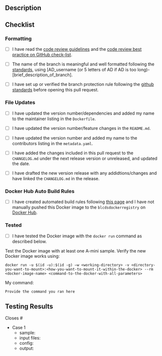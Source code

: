## Description

<!--Provide a brief summary of the PR here-->

<!--- Please read each of the following items and confirm by replacing the [ ] with a [X] --->
## Checklist 

### Formatting

- [ ] I have read the [code review guidelines](https://confluence.mednet.ucla.edu/display/BOUTROSLAB/Code+Review+Guidelines) and the [code review best practice on GitHub check-list](https://confluence.mednet.ucla.edu/display/BOUTROSLAB/Code+Review+Best+Practice+on+GitHub+-+Check+List).

- [ ] The name of the branch is meaningful and well formatted following the [standards](https://confluence.mednet.ucla.edu/display/BOUTROSLAB/Code+Review+Best+Practice+on+GitHub+-+Check+List), using [AD_username (or 5 letters of AD if AD is too long)-[brief_description_of_branch].

- [ ] I have set up or verified the branch protection rule following the [github standards](https://confluence.mednet.ucla.edu/pages/viewpage.action?spaceKey=BOUTROSLAB&title=GitHub+Standards#GitHubStandards-Branchprotectionrule) before opening this pull request.

### File Updates

- [ ] I have updated the version number/dependencies and added my name to the maintainer listing in the `Dockerfile`.

- [ ] I have updated the version number/feature changes in the `README.md`.

<!--- This acknowledgement is optional if you do not want to be listed--->
- [ ] I have updated the version number and added my name to the contributors listing in the `metadata.yaml`.

- [ ] I have added the changes included in this pull request to the `CHANGELOG.md` under the next release version or unreleased, and updated the date.

<!---If any previous versions have bugs, add "deprecated" in the version tag and list the bug in the corresponding release--->
- [ ] I have drafted the new version release with any addidtions/changes and have linked the `CHANGELOG.md` in the release. 

### Docker Hub Auto Build Rules

- [ ] I have created automated build rules following [this page](https://confluence.mednet.ucla.edu/display/BOUTROSLAB/How+to+set+up+automated+builds+for+Docker+Hub) and I have not manually pushed this Docker image to the `blcdsdockerregistry` on [Docker Hub](https://hub.docker.com).

### Tested

- [ ] I have tested the Docker image with the `docker run` command as described below.

Test the Docker image with at least one A-mini sample. Verify the new Docker image works using:

```docker run -u $(id -u):$(id -g) –w <working-directory> -v <directory-you-want-to-mount>:<how-you-want-to-mount-it-within-the-docker> --rm <docker-image-name> <command-to-the-docker-with-all-parameters>```

My command: 

```Provide the command you ran here```
    
<!--- Copy and paste the results list below for more cases that were tested--->
<!--- If the case addresses an issue that should be closed, begin with "Closes <Issue #>"--->
## Testing Results

Closes #<!--Issue #-->

- Case 1
    - sample: <!-- e.g. A-mini S2.T-1, A-mini S2.T-n1 -->
    - input files: <!--path to input file(s) (if more than one, list in indented bullet points below this line)-->
    - config: <!--path to config file-->
    - output: <!--path to output directory-->
